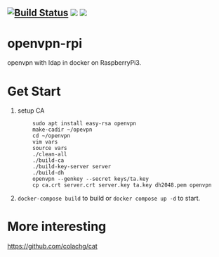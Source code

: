[![Build Status](https://travis-ci.org/ColaPi/openvpn-rpi.svg?branch=master)](https://travis-ci.org/ColaPi/openvpn-rpi)  [![](https://images.microbadger.com/badges/version/colachen/openvpn-rpi.svg)](https://microbadger.com/images/colachen/openvpn-rpi "Get your own version badge on microbadger.com")  [![](https://images.microbadger.com/badges/image/colachen/openvpn-rpi.svg)](https://microbadger.com/images/colachen/openvpn-rpi "Get your own image badge on microbadger.com")
---
# openvpn-rpi

openvpn with ldap in docker on RaspberryPi3.

# Get Start

1. setup CA
```
        sudo apt install easy-rsa openvpn
        make-cadir ~/opevpn
        cd ~/openvpn
        vim vars
        source vars
        ./clean-all
        ./build-ca
        ./build-key-server server
        ./build-dh
        openvpn --genkey --secret keys/ta.key
        cp ca.crt server.crt server.key ta.key dh2048.pem openvpn
```

2. `docker-compose build` to build or `docker compose up -d` to start.

# More interesting
https://github.com/colachg/cat

